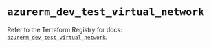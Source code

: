 # `azurerm_dev_test_virtual_network`

Refer to the Terraform Registry for docs: [`azurerm_dev_test_virtual_network`](https://registry.terraform.io/providers/hashicorp/azurerm/4.12.0/docs/resources/dev_test_virtual_network).
